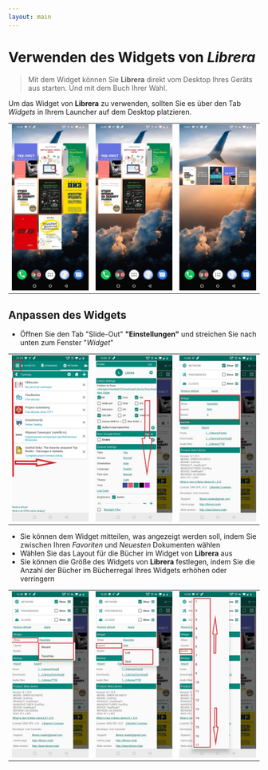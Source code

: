 ```yaml
---
layout: main
---
```


# Verwenden des Widgets von _Librera_

> Mit dem Widget können Sie **Librera** direkt vom Desktop Ihres Geräts aus starten. Und mit dem Buch Ihrer Wahl.

Um das Widget von **Librera** zu verwenden, sollten Sie es über den Tab _Widgets_ in Ihrem Launcher auf dem Desktop platzieren.

||||
|-|-|-|
|![](6.jpg)|![](9.jpg)|![](10.jpg)|

## Anpassen des Widgets

* Öffnen Sie den Tab &quot;Slide-Out&quot; **&quot;Einstellungen&quot;** und streichen Sie nach unten zum Fenster &quot;_Widget_&quot;

||||
|-|-|-|
|![](20.jpg)|![](21.jpg)|![](22.jpg)|

* Sie können dem Widget mitteilen, was angezeigt werden soll, indem Sie zwischen Ihren _Favoriten_ und _Neuesten_ Dokumenten wählen
* Wählen Sie das Layout für die Bücher im Widget von **Librera** aus
* Sie können die Größe des Widgets von **Librera** festlegen, indem Sie die Anzahl der Bücher im Bücherregal Ihres Widgets erhöhen oder verringern

||||
|-|-|-|
|![](2.jpg)|![](3.jpg)|![](4.jpg)|
